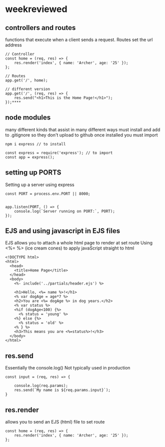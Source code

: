 # weekreviewed


## controllers and routes

functions that execute when a client sends a request. Routes set the url address

```
// Controller
const home = (req, res) => {
    res.render('index', { name: 'Archer', age: '25' });
};

// Routes
app.get('/', home);

// different version
app.get('/', (req, res) => {
    res.send("<h1>This is the Home Page!</h1>");
});****
```
## node modules

many different kinds that assist in many different ways
must install and add to .gitignore so they don't upload to github
once installed you must import

```
npm i express // to install

const express = require('express'); // to import
const app = express();
```
## setting up PORTS

Setting up a server using express 

```
const PORT = process.env.PORT || 8000;


app.listen(PORT, () => {
    console.log(`Server running on PORT:`, PORT);
});
```

## EJS and using javascript in EJS files

EJS allows you to attach a whole html page to render at set route
Using <%= %> (ice cream cones) to apply javaScript straight to html

```
<!DOCTYPE html>
<html>
  <head>
    <title>Home Page</title>
  </head>
  <body>
    <%- include('../partials/header.ejs') %> 

    <h1>Hello, <%= name %>!</h1>
    <% var dogAge = age*7 %>
    <h2>You are <%= dogAge %> in dog years.</h2>
    <% var status %>
    <%if (dogAge<100) {%>
      <% status = 'young' %>
    <%} else {%>
      <% status = 'old' %>
    <% } %>
    <h3>This means you are <%=status%>!</h3>
  </body>
</html>
```


## res.send

Essentially the console.log()
Not typically used in production

```
const input = (req, res) => {

    console.log(req.params);
    res.send(`My name is ${req.params.input}`);
}
```

## res.render

allows you to send an EJS (html) file to set route

```
const home = (req, res) => {
    res.render('index', { name: 'Archer', age: '25' });
};
```
